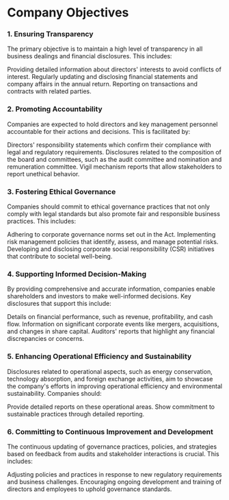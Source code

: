 # Company Objectives 

### 1. Ensuring Transparency
The primary objective is to maintain a high level of transparency in all business dealings and financial disclosures. This includes:

Providing detailed information about directors' interests to avoid conflicts of interest.
Regularly updating and disclosing financial statements and company affairs in the annual return.
Reporting on transactions and contracts with related parties.

### 2. Promoting Accountability
Companies are expected to hold directors and key management personnel accountable for their actions and decisions. This is facilitated by:

Directors' responsibility statements which confirm their compliance with legal and regulatory requirements.
Disclosures related to the composition of the board and committees, such as the audit committee and nomination and remuneration committee.
Vigil mechanism reports that allow stakeholders to report unethical behavior.

### 3. Fostering Ethical Governance
Companies should commit to ethical governance practices that not only comply with legal standards but also promote fair and responsible business practices. This includes:

Adhering to corporate governance norms set out in the Act.
Implementing risk management policies that identify, assess, and manage potential risks.
Developing and disclosing corporate social responsibility (CSR) initiatives that contribute to societal well-being.

### 4. Supporting Informed Decision-Making
By providing comprehensive and accurate information, companies enable shareholders and investors to make well-informed decisions. Key disclosures that support this include:

Details on financial performance, such as revenue, profitability, and cash flow.
Information on significant corporate events like mergers, acquisitions, and changes in share capital.
Auditors' reports that highlight any financial discrepancies or concerns.

### 5. Enhancing Operational Efficiency and Sustainability
Disclosures related to operational aspects, such as energy conservation, technology absorption, and foreign exchange activities, aim to showcase the company's efforts in improving operational efficiency and environmental sustainability. Companies should:

Provide detailed reports on these operational areas.
Show commitment to sustainable practices through detailed reporting.

### 6. Committing to Continuous Improvement and Development
The continuous updating of governance practices, policies, and strategies based on feedback from audits and stakeholder interactions is crucial. This includes:

Adjusting policies and practices in response to new regulatory requirements and business challenges.
Encouraging ongoing development and training of directors and employees to uphold governance standards.
